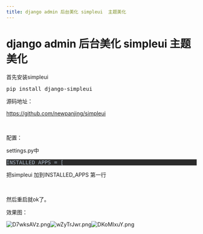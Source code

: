 ```yaml
---
title: django admin 后台美化 simpleui  主题美化
---
```


# django admin 后台美化 simpleui  主题美化

<p>首先安装simpleui</p><pre class="brush:bash;toolbar:false">pip&nbsp;install&nbsp;django-simpleui</pre><p>源码地址：<br/></p><p><a href="https://github.com/newpanjing/simpleui" target="_blank" title="https://github.com/newpanjing/simpleui" rel="noopener">https://github.com/newpanjing/simpleui</a></p><p><br/></p><p>配置：</p><p>settings.py中</p><pre style="background-color: rgb(43, 43, 43); color: rgb(169, 183, 198);">INSTALLED_APPS&nbsp;=&nbsp;[</pre><p>把simpleui 加到INSTALLED_APPS 第一行</p><p><br/></p><p>然后重启就ok了。</p><p>效果图：</p><p><img src="https://oss.88cto.com/D7wksAVz.png" title="" alt="D7wksAVz.png"/><img src="https://oss.88cto.com/wZyTrJwr.png" title="" alt="wZyTrJwr.png"/><img src="https://oss.88cto.com/DKoMIxuY.png" title="" alt="DKoMIxuY.png"/></p>


